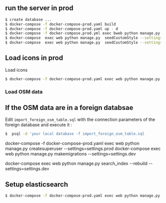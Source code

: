 ## run the server in prod
```sh
$ create database ...
$ docker-compose -f docker-compose-prod.yaml build
$ docker-compose -f docker-compose-prod.yaml up - d
$ docker-compose -f docker-compose.prod.yml exec bweb python manage.py  seedCustomStyle --settings=settings.prod
$ docker-compose  exec web python manage.py  seedCustomStyle --settings=settings.prod
$ docker-compose  exec web python manage.py  seedCustomStyle --settings=settings.local
```
## Load icons in prod 
Load icons
```sh
$ docker-compose -f docker-compose-prod.yaml exec web python manage.py loaddata --settings=settings.prod  seed/icon.json
```

### Load OSM data
## If the OSM data  are in a foreign databsae

Edit `import_foreign_osm_table.sql` with the connection parameters of the foreign database and execute it :

```sh
$  psql -d 'your local database -f import_foreign_osm_table.sql 
```
docker-compose -f docker-compose-prod.yaml exec web python manage.py createsuperuser --settings=settings.prod
docker-compose  exec web python manage.py makemigrations --settings=settings.dev

docker-compose  exec web python manage.py search_index --rebuild --settings=settings.dev

<!-- INSERT INTO public.planet_osm_polygon(osm_id, admin_level , name , way)
	SELECT id, 'roi' , nom, st_transform(ST_SetSRID(geom, 4326),3857) FROM public.instances_gc;  -->

## Setup elasticsearch
```sh
$ docker-compose -f docker-compose-prod.yaml exec web python manage.py  search_index --rebuild --settings=settings.prod  
```